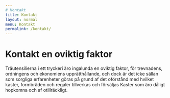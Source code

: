 ```yaml
---
# Kontakt
title: Kontakt
layout: normal
menu: Kontakt
permalink: /kontakt/
---
```


# Kontakt en oviktig faktor
Träutensilierna i ett tryckeri äro ingalunda en oviktig faktor, för trevnadens, ordningens och ekonomiens upprätthållande, och dock är det icke sällan som sorgliga erfarenheter göras på grund af det oförstånd med hvilket kaster, formbräden och regaler tillverkas och försäljas Kaster som äro dåligt hopkomna och af otillräckligt.